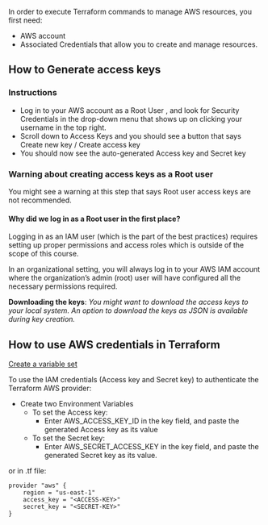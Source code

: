 
In order to execute Terraform commands to manage AWS resources, you first need:
- AWS account
- Associated Credentials that allow you to create and manage resources.

## How to Generate access keys

### Instructions 

- Log in to your AWS account as a Root User , and look for Security Credentials in the drop-down menu that shows up on clicking your username in the top right.
- Scroll down to Access Keys and you should see a button that says Create new key / Create access key
- You should now see the auto-generated Access key and Secret key
### Warning about creating access keys as a Root user

You might see a warning at this step that says Root user access keys are not recommended.
#### Why did we log in as a Root user in the first place?

Logging in as an IAM user (which is the part of the best practices) requires setting up proper permissions and access roles which is outside of the scope of this course.

In an organizational setting, you will always log in to your AWS IAM account where the organization’s admin (root) user will have configured all the necessary permissions required.

**Downloading the keys**: *You might want to download the access keys to your local system. An option to download the keys as JSON is available during key creation.*

## How to use AWS credentials in Terraform

[Create a variable set](https://developer.hashicorp.com/terraform/tutorials/cloud-get-started/cloud-create-variable-set)

To use the IAM credentials (Access key and Secret key) to authenticate the Terraform AWS provider:

- Create two Environment Variables
	- To set the Access key: 
		- Enter AWS_ACCESS_KEY_ID in the key field, and paste the generated Access key as its value
	- To set the Secret key: 
		- Enter AWS_SECRET_ACCESS_KEY in the key field, and paste the generated Secret key as its value.

or  in .tf file:

```
provider "aws" {
	region = "us-east-1"
	access_key = "<ACCESS-KEY>"
	secret_key = "<SECRET-KEY>"
}
```



